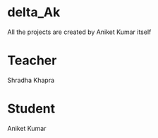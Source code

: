 # delta_Ak
All the projects are created by Aniket Kumar itself

# Teacher
Shradha Khapra

# Student
Aniket Kumar